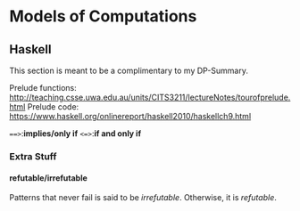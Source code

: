 # Models of Computations

## Haskell

This section is meant to be a complimentary to my DP-Summary.

Prelude functions: http://teaching.csse.uwa.edu.au/units/CITS3211/lectureNotes/tourofprelude.html
Prelude code: https://www.haskell.org/onlinereport/haskell2010/haskellch9.html

`==>`:**implies/only if**
`<=>`:**if and only if**


### Extra Stuff

#### refutable/irrefutable

Patterns that never fail is said to be *irrefutable*.
Otherwise, it is *refutable*.